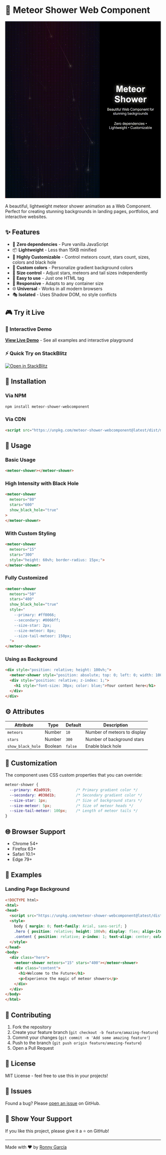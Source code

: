# 🌟 Meteor Shower Web Component

![Demo del proyecto](./assets/example.gif)

A beautiful, lightweight meteor shower animation as a Web Component. Perfect for creating stunning backgrounds in landing pages, portfolios, and interactive websites.

## ✨ Features

- 🚀 **Zero dependencies** - Pure vanilla JavaScript
- 📦 **Lightweight** - Less than 15KB minified
- 🎨 **Highly Customizable** - Control meteors count, stars count, sizes, colors and black hole
- 🌈 **Custom colors** - Personalize gradient background colors
- 📏 **Size control** - Adjust stars, meteors and tail sizes independently
- 🔧 **Easy to use** - Just one HTML tag
- 📱 **Responsive** - Adapts to any container size
- 🌐 **Universal** - Works in all modern browsers
- 🎭 **Isolated** - Uses Shadow DOM, no style conflicts


## 🎮 Try it Live

### 🔗 Interactive Demo
**[View Live Demo](https://r00rss.github.io/meteor-shower-webcomponent/demo/)** - See all examples and interactive playground

### ⚡ Quick Try on StackBlitz
[![Open in StackBlitz](https://developer.stackblitz.com/img/open_in_stackblitz.svg)](https://stackblitz.com/edit/meteor-shower-example)


## 🚀 Installation

### Via NPM
```bash
npm install meteor-shower-webcomponent
```

### Via CDN
```html
<script src="https://unpkg.com/meteor-shower-webcomponent@latest/dist/meteor-shower.min.js"></script>
```

## 📖 Usage

### Basic Usage
```html
<meteor-shower></meteor-shower>
```

### High Intensity with Black Hole
```html
<meteor-shower 
  meteors="80" 
  stars="600"
  show_black_hole="true"
>
</meteor-shower>
```

### With Custom Styling
```html
<meteor-shower 
  meteors="15" 
  stars="300"
  style="height: 60vh; border-radius: 15px;">
</meteor-shower>
```

### Fully Customized
```html
<meteor-shower 
  meteors="50" 
  stars="400" 
  show_black_hole="true"
  style="
    --primary: #ff0066;
    --secondary: #0066ff;
    --size-star: 2px;
    --size-meteor: 8px;
    --size-tail-meteor: 150px;
  ">
</meteor-shower>
```

### Using as Background
```html
<div style="position: relative; height: 100vh;">
  <meteor-shower style="position: absolute; top: 0; left: 0; width: 100%; height: 100%;"></meteor-shower>
  <div style="position: relative; z-index: 1;">
    <h1 style="font-size: 30px; color: blue;">Your content here</h1>
  </div>
</div>
```

## ⚙️ Attributes

| Attribute | Type | Default | Description |
|-----------|------|---------|-------------|
| `meteors` | Number | `10` | Number of meteors to display |
| `stars` | Number | `300` | Number of background stars |
| `show_black_hole` | Boolean | `false` | Enable black hole |

## 🎨 Customization

The component uses CSS custom properties that you can override:

```css
meteor-shower {
  --primary: #2a0919;           /* Primary gradient color */
  --secondary: #030d1b;         /* Secondary gradient color */
  --size-star: 1px;             /* Size of background stars */
  --size-meteor: 5px;           /* Size of meteor heads */
  --size-tail-meteor: 100px;    /* Length of meteor tails */
}
```

## 🌐 Browser Support

- Chrome 54+
- Firefox 63+
- Safari 10.1+
- Edge 79+

## 📝 Examples

### Landing Page Background
```html
<!DOCTYPE html>
<html>
<head>
  <script src="https://unpkg.com/meteor-shower-webcomponent@latest/dist/meteor-shower.min.js"></script>
  <style>
    body { margin: 0; font-family: Arial, sans-serif; }
    .hero { position: relative; height: 100vh; display: flex; align-items: center; justify-content: center; }
    .content { position: relative; z-index: 1; text-align: center; color: white; }
  </style>
</head>
<body>
  <div class="hero">
    <meteor-shower meteors="15" stars="400"></meteor-shower>
    <div class="content">
      <h1>Welcome to the Future</h1>
      <p>Experience the magic of meteor showers</p>
    </div>
  </div>
</body>
</html>
```

## 🤝 Contributing

1. Fork the repository
2. Create your feature branch (`git checkout -b feature/amazing-feature`)
3. Commit your changes (`git commit -m 'Add some amazing feature'`)
4. Push to the branch (`git push origin feature/amazing-feature`)
5. Open a Pull Request

## 📄 License

MIT License - feel free to use this in your projects!

## 🐛 Issues

Found a bug? Please [open an issue](https://github.com/R00rss/meteor-shower-webcomponent/issues) on GitHub.

## 🌟 Show Your Support

If you like this project, please give it a ⭐ on GitHub!

---

Made with ❤️ by [Ronny García](https://github.com/R00rss)